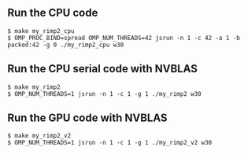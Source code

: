  ## Run the CPU code

 ```
 $ make my_rimp2_cpu
 $ OMP_PROC_BIND=spread OMP_NUM_THREADS=42 jsrun -n 1 -c 42 -a 1 -b packed:42 -g 0 ./my_rimp2_cpu w30
 ```

 ## Run the CPU serial code with NVBLAS

 ```
 $ make my_rimp2
 $ OMP_NUM_THREADS=1 jsrun -n 1 -c 1 -g 1 ./my_rimp2 w30
 ```

 ## Run the GPU code with NVBLAS

```
$ make my_rimp2_v2
$ OMP_NUM_THREADS=1 jsrun -n 1 -c 1 -g 1 ./my_rimp2_v2 w30
```